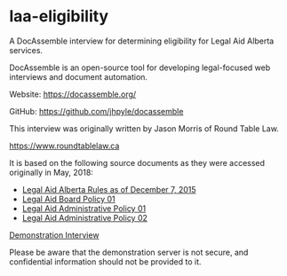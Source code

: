 # laa-eligibility
A DocAssemble interview for determining eligibility for Legal Aid Alberta services.

DocAssemble is an open-source tool for developing legal-focused web interviews and document automation.

Website: https://docassemble.org/

GitHub: https://github.com/jhpyle/docassemble

This interview was originally written by Jason Morris of Round Table Law.

https://www.roundtablelaw.ca

It is based on the following source documents as they were accessed originally in May, 2018:

* [Legal Aid Alberta Rules as of December 7, 2015](http://www.legalaid.ab.ca/information-resources/Documents/Rules%20and%20Policies/LAA%20Rules%20Dec%207%202015.pdf)
* [Legal Aid Board Policy 01](http://www.legalaid.ab.ca/information-resources/Documents/Rules%20and%20Policies/Board%20Policy%2001%20-%20Financial%20Eligibility%20Assets.pdf)
* [Legal Aid Administrative Policy 01](http://www.legalaid.ab.ca/information-resources/Documents/Rules%20and%20Policies/Administrative%20Policy%2001%20-%20Service%20Eligibility.pdf)
* [Legal Aid Administrative Policy 02](http://www.legalaid.ab.ca/information-resources/Documents/Rules%20and%20Policies/Administrative%20Policy%2002%20-%20Financial%20Eligibility.pdf)

[Demonstration Interview](http://165.227.42.148/?i=docassemble.playground1%3Alaa_eligibility.yml)

Please be aware that the demonstration server is not secure, and confidential information should not be provided to it.
